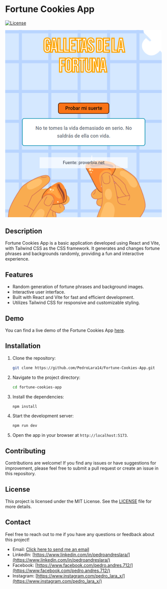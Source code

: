 # Fortune Cookies App

[![License](https://img.shields.io/badge/license-MIT-blue.svg)](https://opensource.org/licenses/MIT)

![Screenshot](/public/images/readme-image.png)

## Description

Fortune Cookies App is a basic application developed using React and Vite, with Tailwind CSS as the CSS framework. It generates and changes fortune phrases and backgrounds randomly, providing a fun and interactive experience.

## Features

- Random generation of fortune phrases and background images.
- Interactive user interface.
- Built with React and Vite for fast and efficient development.
- Utilizes Tailwind CSS for responsive and customizable styling.

## Demo

You can find a live demo of the Fortune Cookies App [here](https://your-demo-link.com).

## Installation

1. Clone the repository:

   ```bash
   git clone https://github.com/PedroLara14/Fortune-Cookies-App.git
2. Navigate to the project directory:

   ```bash
   cd fortune-cookies-app
   ```

3. Install the dependencies:

   ```bash
   npm install
   ```

4. Start the development server:

   ```bash
   npm run dev
   ```

5. Open the app in your browser at `http://localhost:5173`.

## Contributing

Contributions are welcome! If you find any issues or have suggestions for improvement, please feel free to submit a pull request or create an issue in this repository.

## License

This project is licensed under the MIT License. See the [LICENSE](LICENSE) file for more details.

## Contact

Feel free to reach out to me if you have any questions or feedback about this project!

- Email: [Click here to send me an email](mailto:brownsgameplays14@gmail.com)
- LinkedIn: [https://www.linkedin.com/in/pedroandreslara/](https://www.linkedin.com/in/pedroandreslara/)
- Facebook: [https://www.facebook.com/pedro.andres.712/](https://www.facebook.com/pedro.andres.712/)
- Instagram: [https://www.instagram.com/pedro_lara_x/](https://www.instagram.com/pedro_lara_x/)


